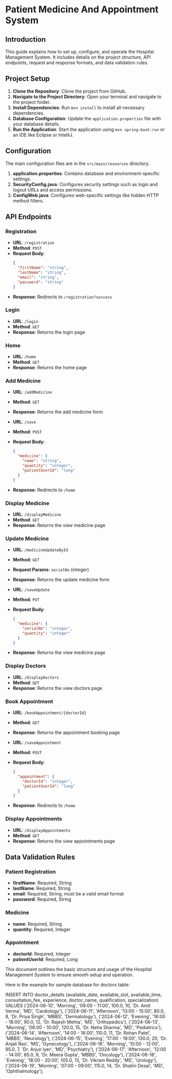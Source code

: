 # Patient Medicine And Appointment System

## Introduction
This guide explains how to set up, configure, and operate the Hospital Management System. It includes details on the project structure, API endpoints, request and response formats, and data validation rules.

## Project Setup
1. **Clone the Repository**: Clone the project from GitHub.
2. **Navigate to the Project Directory**: Open your terminal and navigate to the project folder.
3. **Install Dependencies**: Run `mvn install` to install all necessary dependencies.
4. **Database Configuration**: Update the `application.properties` file with your database details.
5. **Run the Application**: Start the application using `mvn spring-boot:run` or an IDE like Eclipse or IntelliJ.

## Configuration
The main configuration files are in the `src/main/resources` directory.
1. **application.properties**: Contains database and environment-specific settings.
2. **SecurityConfig.java**: Configures security settings such as login and logout URLs and access permissions.
3. **ConfigWeb.java**: Configures web-specific settings like hidden HTTP method filters.

## API Endpoints

### Registration
- **URL**: `/registration`
- **Method**: `POST`
- **Request Body**:
    ```json
    {
      "firstName": "string",
      "lastName": "string",
      "email": "string",
      "password": "string"
    }
    ```
- **Response**: Redirects to `/registration?success`

### Login
- **URL**: `/login`
- **Method**: `GET`
- **Response**: Returns the login page

### Home
- **URL**: `/home`
- **Method**: `GET`
- **Response**: Returns the home page

### Add Medicine
- **URL**: `/addMedicine`
- **Method**: `GET`
- **Response**: Returns the add medicine form

- **URL**: `/save`
- **Method**: `POST`
- **Request Body**:
    ```json
    {
      "medicine": {
        "name": "string",
        "quantity": "integer",
        "patientUserId": "long"
      }
    }
    ```
- **Response**: Redirects to `/home`

### Display Medicine
- **URL**: `/displayMedicine`
- **Method**: `GET`
- **Response**: Returns the view medicine page

### Update Medicine
- **URL**: `/medicineUpdateById`
- **Method**: `GET`
- **Request Params**: `serialNo` (integer)
- **Response**: Returns the update medicine form

- **URL**: `/saveUpdate`
- **Method**: `PUT`
- **Request Body**:
    ```json
    {
      "medicine": {
        "serialNo": "integer",
        "quantity": "integer"
      }
    }
    ```
- **Response**: Returns the view medicine page

### Display Doctors
- **URL**: `/displayDoctors`
- **Method**: `GET`
- **Response**: Returns the view doctors page

### Book Appointment
- **URL**: `/bookAppointment/{doctorId}`
- **Method**: `GET`
- **Response**: Returns the appointment booking page

- **URL**: `/saveAppointment`
- **Method**: `POST`
- **Request Body**:
    ```json
    {
      "appointment": {
        "doctorId": "integer",
        "patientUserId": "long"
      }
    }
    ```
- **Response**: Redirects to `/home`

### Display Appointments
- **URL**: `/displayAppointments`
- **Method**: `GET`
- **Response**: Returns the view appointments page

## Data Validation Rules

### Patient Registration
- **firstName**: Required, String
- **lastName**: Required, String
- **email**: Required, String, must be a valid email format
- **password**: Required, String

### Medicine
- **name**: Required, String
- **quantity**: Required, Integer

### Appointment
- **doctorId**: Required, Integer
- **patientUserId**: Required, Long

This document outlines the basic structure and usage of the Hospital Management System to ensure smooth setup and operation.



Here is the example for sample database for doctors table:

INSERT INTO doctor_details (available_date, available_slot, available_time, consultation_fee, experience, doctor_name, qualification, specialization)
VALUES
('2024-06-10', 'Morning', '09:00 - 11:00', 100.0, 10, 'Dr. Amit Verma', 'MD', 'Cardiology'),
('2024-06-11', 'Afternoon', '13:00 - 15:00', 80.0, 8, 'Dr. Priya Singh', 'MBBS', 'Dermatology'),
('2024-06-12', 'Evening', '16:00 - 18:00', 90.0, 12, 'Dr. Rajesh Mehta', 'MS', 'Orthopedics'),
('2024-06-13', 'Morning', '08:00 - 10:00', 120.0, 15, 'Dr. Neha Sharma', 'MD', 'Pediatrics'),
('2024-06-14', 'Afternoon', '14:00 - 16:00', 110.0, 11, 'Dr. Rohan Patel', 'MBBS', 'Neurology'),
('2024-06-15', 'Evening', '17:00 - 19:00', 130.0, 20, 'Dr. Anjali Rao', 'MS', 'Gynecology'),
('2024-06-16', 'Morning', '10:00 - 12:00', 95.0, 7, 'Dr. Arjun Iyer', 'MD', 'Psychiatry'),
('2024-06-17', 'Afternoon', '12:00 - 14:00', 85.0, 9, 'Dr. Meera Gupta', 'MBBS', 'Oncology'),
('2024-06-18', 'Evening', '18:00 - 20:00', 105.0, 13, 'Dr. Vikram Reddy', 'MS', 'Urology'),
('2024-06-19', 'Morning', '07:00 - 09:00', 115.0, 14, 'Dr. Shalini Desai', 'MD', 'Ophthalmology');













